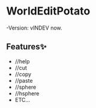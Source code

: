 # WorldEditPotato
-Version: vINDEV now.

## Features✨
* //help
* //cut
* //copy
* //paste
* //sphere
* //hsphere
* ETC...
